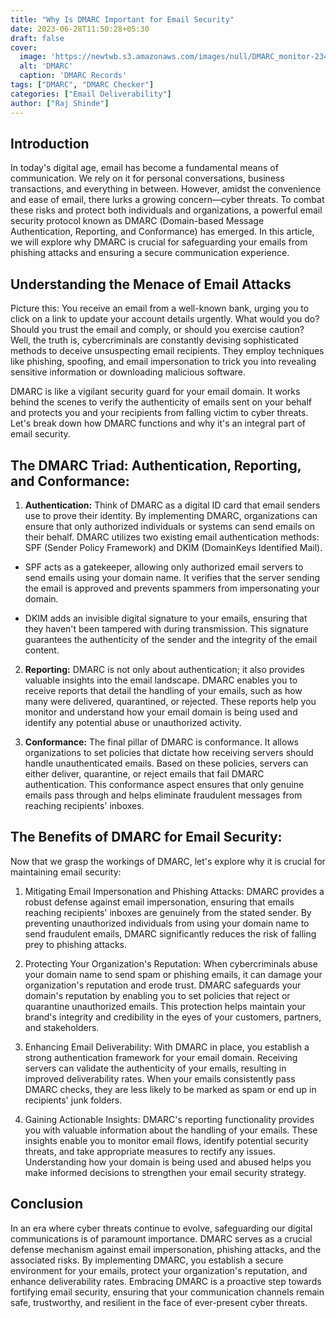```yaml
---
title: "Why Is DMARC Important for Email Security"
date: 2023-06-28T11:50:28+05:30
draft: false
cover:
  image: 'https://newtwb.s3.amazonaws.com/images/null/DMARC_monitor-2340x1000.jpg'
  alt: 'DMARC'
  caption: 'DMARC Records'
tags: ["DMARC", "DMARC Checker"]
categories: ["Email Deliverability"]
author: ["Raj Shinde"]
---
```


## Introduction

In today's digital age, email has become a fundamental means of communication. We rely on it for personal conversations, business transactions, and everything in between. However, amidst the convenience and ease of email, there lurks a growing concern—cyber threats. To combat these risks and protect both individuals and organizations, a powerful email security protocol known as DMARC (Domain-based Message Authentication, Reporting, and Conformance) has emerged. In this article, we will explore why DMARC is crucial for safeguarding your emails from phishing attacks and ensuring a secure communication experience.

## Understanding the Menace of Email Attacks

Picture this: You receive an email from a well-known bank, urging you to click on a link to update your account details urgently. What would you do? Should you trust the email and comply, or should you exercise caution? Well, the truth is, cybercriminals are constantly devising sophisticated methods to deceive unsuspecting email recipients. They employ techniques like phishing, spoofing, and email impersonation to trick you into revealing sensitive information or downloading malicious software.

DMARC is like a vigilant security guard for your email domain. It works behind the scenes to verify the authenticity of emails sent on your behalf and protects you and your recipients from falling victim to cyber threats. Let's break down how DMARC functions and why it's an integral part of email security.

## The DMARC Triad: Authentication, Reporting, and Conformance:

1. **Authentication:** Think of DMARC as a digital ID card that email senders use to prove their identity. By implementing DMARC, organizations can ensure that only authorized individuals or systems can send emails on their behalf. DMARC utilizes two existing email authentication methods: SPF (Sender Policy Framework) and DKIM (DomainKeys Identified Mail).

- SPF acts as a gatekeeper, allowing only authorized email servers to send emails using your domain name. It verifies that the server sending the email is approved and prevents spammers from impersonating your domain.

- DKIM adds an invisible digital signature to your emails, ensuring that they haven't been tampered with during transmission. This signature guarantees the authenticity of the sender and the integrity of the email content.

2. **Reporting:** DMARC is not only about authentication; it also provides valuable insights into the email landscape. DMARC enables you to receive reports that detail the handling of your emails, such as how many were delivered, quarantined, or rejected. These reports help you monitor and understand how your email domain is being used and identify any potential abuse or unauthorized activity.

3. **Conformance:** The final pillar of DMARC is conformance. It allows organizations to set policies that dictate how receiving servers should handle unauthenticated emails. Based on these policies, servers can either deliver, quarantine, or reject emails that fail DMARC authentication. This conformance aspect ensures that only genuine emails pass through and helps eliminate fraudulent messages from reaching recipients' inboxes.

## The Benefits of DMARC for Email Security:

Now that we grasp the workings of DMARC, let's explore why it is crucial for maintaining email security:

1. Mitigating Email Impersonation and Phishing Attacks:
DMARC provides a robust defense against email impersonation, ensuring that emails reaching recipients' inboxes are genuinely from the stated sender. By preventing unauthorized individuals from using your domain name to send fraudulent emails, DMARC significantly reduces the risk of falling prey to phishing attacks.

2. Protecting Your Organization's Reputation:
When cybercriminals abuse your domain name to send spam or phishing emails, it can damage your organization's reputation and erode trust. DMARC safeguards your domain's reputation by enabling you to set policies that reject or quarantine unauthorized emails.
 This protection helps maintain your brand's integrity and credibility in the eyes of your customers, partners, and stakeholders.

3. Enhancing Email Deliverability:
With DMARC in place, you establish a strong authentication framework for your email domain. Receiving servers can validate the authenticity of your emails, resulting in improved deliverability rates. When your emails consistently pass DMARC checks, they are less likely to be marked as spam or end up in recipients' junk folders.

4. Gaining Actionable Insights:
DMARC's reporting functionality provides you with valuable information about the handling of your emails. These insights enable you to monitor email flows, identify potential security threats, and take appropriate measures to rectify any issues. Understanding how your domain is being used and abused helps you make informed decisions to strengthen your email security strategy.

## Conclusion

In an era where cyber threats continue to evolve, safeguarding our digital communications is of paramount importance. DMARC serves as a crucial defense mechanism against email impersonation, phishing attacks, and the associated risks. By implementing DMARC, you establish a secure environment for your emails, protect your organization's reputation, and enhance deliverability rates. Embracing DMARC is a proactive step towards fortifying email security, ensuring that your communication channels remain safe, trustworthy, and resilient in the face of ever-present cyber threats.